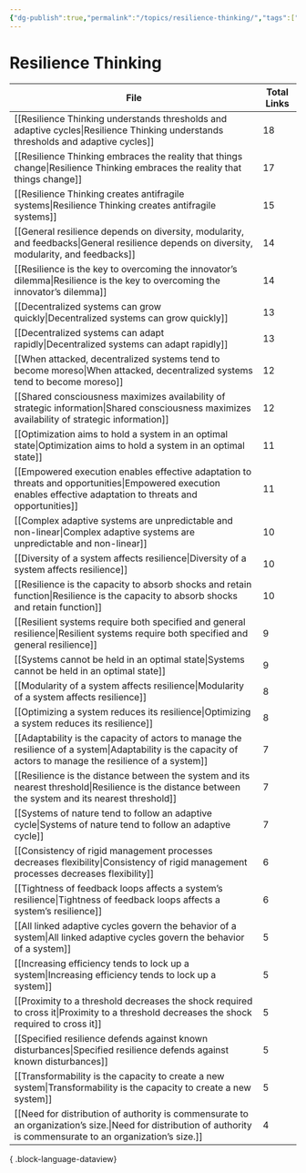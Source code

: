 ```yaml
---
{"dg-publish":true,"permalink":"/topics/resilience-thinking/","tags":["MOC"]}
---
```


# Resilience Thinking

| File                                                                                                                                                                | Total Links |
| ------------------------------------------------------------------------------------------------------------------------------------------------------------------- | ----------- |
| [[Resilience Thinking understands thresholds and adaptive cycles\|Resilience Thinking understands thresholds and adaptive cycles]]                               | 18          |
| [[Resilience Thinking embraces the reality that things change\|Resilience Thinking embraces the reality that things change]]                                     | 17          |
| [[Resilience Thinking creates antifragile systems\|Resilience Thinking creates antifragile systems]]                                                             | 15          |
| [[General resilience depends on diversity, modularity, and feedbacks\|General resilience depends on diversity, modularity, and feedbacks]]                       | 14          |
| [[Resilience is the key to overcoming the innovator’s dilemma\|Resilience is the key to overcoming the innovator’s dilemma]]                                     | 14          |
| [[Decentralized systems can grow quickly\|Decentralized systems can grow quickly]]                                                                               | 13          |
| [[Decentralized systems can adapt rapidly\|Decentralized systems can adapt rapidly]]                                                                             | 13          |
| [[When attacked, decentralized systems tend to become moreso\|When attacked, decentralized systems tend to become moreso]]                                       | 12          |
| [[Shared consciousness maximizes availability of strategic information\|Shared consciousness maximizes availability of strategic information]]                   | 12          |
| [[Optimization aims to hold a system in an optimal state\|Optimization aims to hold a system in an optimal state]]                                               | 11          |
| [[Empowered execution enables effective adaptation to threats and opportunities\|Empowered execution enables effective adaptation to threats and opportunities]] | 11          |
| [[Complex adaptive systems are unpredictable and non-linear\|Complex adaptive systems are unpredictable and non-linear]]                                         | 10          |
| [[Diversity of a system affects resilience\|Diversity of a system affects resilience]]                                                                           | 10          |
| [[Resilience is the capacity to absorb shocks and retain function\|Resilience is the capacity to absorb shocks and retain function]]                             | 10          |
| [[Resilient systems require both specified and general resilience\|Resilient systems require both specified and general resilience]]                             | 9           |
| [[Systems cannot be held in an optimal state\|Systems cannot be held in an optimal state]]                                                                       | 9           |
| [[Modularity of a system affects resilience\|Modularity of a system affects resilience]]                                                                         | 8           |
| [[Optimizing a system reduces its resilience\|Optimizing a system reduces its resilience]]                                                                       | 8           |
| [[Adaptability is the capacity of actors to manage the resilience of a system\|Adaptability is the capacity of actors to manage the resilience of a system]]     | 7           |
| [[Resilience is the distance between the system and its nearest threshold\|Resilience is the distance between the system and its nearest threshold]]             | 7           |
| [[Systems of nature tend to follow an adaptive cycle\|Systems of nature tend to follow an adaptive cycle]]                                                       | 7           |
| [[Consistency of rigid management processes decreases flexibility\|Consistency of rigid management processes decreases flexibility]]                             | 6           |
| [[Tightness of feedback loops affects a system’s resilience\|Tightness of feedback loops affects a system’s resilience]]                                         | 6           |
| [[All linked adaptive cycles govern the behavior of a system\|All linked adaptive cycles govern the behavior of a system]]                                       | 5           |
| [[Increasing efficiency tends to lock up a system\|Increasing efficiency tends to lock up a system]]                                                             | 5           |
| [[Proximity to a threshold decreases the shock required to cross it\|Proximity to a threshold decreases the shock required to cross it]]                         | 5           |
| [[Specified resilience defends against known disturbances\|Specified resilience defends against known disturbances]]                                             | 5           |
| [[Transformability is the capacity to create a new system\|Transformability is the capacity to create a new system]]                                             | 5           |
| [[Need for distribution of authority is commensurate to an organization’s size.\|Need for distribution of authority is commensurate to an organization’s size.]] | 4           |

{ .block-language-dataview}
